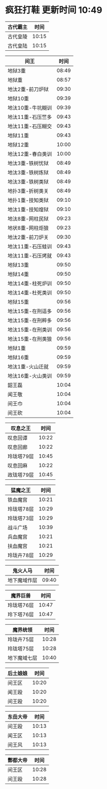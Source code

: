 # 疯狂打鞋 更新时间 10:49

| 古代霸主   | 时间    |
|--------|-------|
| 古代皇陵 | 10:15 |
| 古代皇陆 | 10:15 |

| 间王   | 时间    |
|--------|-------|
| 地狱3重 | 08:49 |
| 地狱重 | 08:57 |
| 地汰2重-前刀炉狱 | 09:30 |
| 地狱10重 | 09:39 |
| 地汰10重-牛坑糊训 | 09:39 |
| 地汰11重-石压竺多 | 09:43 |
| 地汰11重-石压糊交 | 09:43 |
| 地狱11重 | 09:43 |
| 地狱12重 | 10:00 |
| 地汰12重-春白类训 | 10:00 |
| 地汰3重-铁树忧狱 | 08:49 |
| 地汰3重-铁树炼狱 | 08:49 |
| 地汰3重-铁树类狱 | 08:49 |
| 地扑3重-折树类关 | 08:49 |
| 地扑1重-技知类狱 | 09:10 |
| 地汰1重-技知煌狱 | 09:10 |
| 地汰8重-网柱民狱 | 09:23 |
| 地状8重-网柱炬狼 | 09:23 |
| 地汰2重-前刀炉关 | 09:30 |
| 地汰11重-石压蛙训 | 09:43 |
| 地汰11重-石压烤就 | 09:43 |
| 地狱13重 | 09:50 |
| 地狱14重 | 09:50 |
| 地汰14重-柱死炉训 | 09:50 |
| 地汰14重-杜死类训 | 09:50 |
| 地狱15重 | 09:56 |
| 地汰15重-在刑适多 | 09:56 |
| 地汰15重-在刑粹多 | 09:56 |
| 地汰15重-在刑类训 | 09:56 |
| 地汰15重-在刑类狼 | 09:56 |
| 地狱1重 | 09:59 |
| 地狱16重 | 09:59 |
| 地汰1重-火山迁就 | 09:59 |
| 地汰16重-火山类训 | 09:59 |
| 韶王磊 | 10:04 |
| 闻王敬 | 10:04 |
| 间王巾 | 10:04 |
| 间王砍 | 10:04 |

| 叹息之王   | 时间    |
|--------|-------|
| 叹息回谭 | 10:22 |
| 叹息回廊 | 10:22 |
| 玲珑塔79层 | 10:45 |
| 叹息回麻 | 10:22 |
| 政珑塔79层 | 10:45 |

| 猛魔之王   | 时间    |
|--------|-------|
| 铁血魔宫 | 10:21 |
| 玲珑塔78层 | 10:29 |
| 玲珑塔73层 | 10:29 |
| 战斗广场 | 10:39 |
| 兵血魔宫 | 10:21 |
| 扶血魔宫 | 10:21 |
| 玲珑卉78层 | 10:29 |

| 鬼火人马   | 时间    |
|--------|-------|
| 地下魔域作层 | 09:40 |

| 魔界巨兽   | 时间    |
|--------|-------|
| 玲珑塔76层 | 10:47 |
| 玲下塔76层 | 10:47 |

| 魔界统领   | 时间    |
|--------|-------|
| 玲珑卉75层 | 10:28 |
| 玲珑塔75层 | 10:28 |
| 地下魔域七层 | 10:40 |

| 后土娘娘   | 时间    |
|--------|-------|
| 间王区 | 10:20 |
| 闻王殴 | 10:20 |
| 间王殴 | 10:20 |

| 东岳大帝   | 时间    |
|--------|-------|
| 间王殴 | 10:13 |
| 闻王区 | 10:13 |
| 间王风 | 10:13 |

| 酆都大帝   | 时间    |
|--------|-------|
| 间王区 | 10:28 |
| 间王殴 | 10:28 |